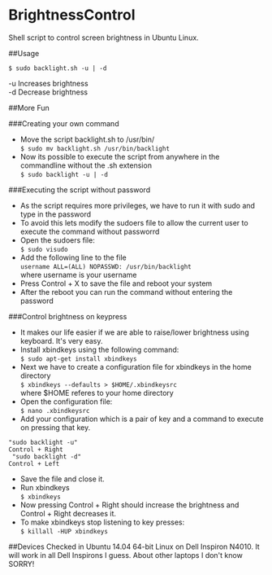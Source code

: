 BrightnessControl
===========
Shell script to control screen brightness in Ubuntu Linux.

##Usage

	$ sudo backlight.sh -u | -d

-u Increases brightness  
-d Decrease brightness

##More Fun

###Creating your own command

* Move the script backlight.sh to /usr/bin/  
`$ sudo mv backlight.sh /usr/bin/backlight`
* Now its possible to execute the script from anywhere in the commandline without the .sh extension  
`$ sudo backlight -u | -d`

###Executing the script without password
* As the script requires more privileges, we have to run it with sudo and type in the password
* To avoid this lets modify the sudoers file to allow the current user to execute the command without passworrd
* Open the sudoers file:  
`$ sudo visudo `
* Add the following line to the file  
`username ALL=(ALL) NOPASSWD: /usr/bin/backlight`  
where username is your username
* Press Control + X to save the file and reboot your system
* After the reboot you can run the command without entering the password

###Control brightness on keypress
* It makes our life easier if we are able to raise/lower brightness using keyboard. It's very easy.
* Install xbindkeys using the following command:  
`$ sudo apt-get install xbindkeys`
* Next we have to create a configuration file for xbindkeys in the home directory  
`$ xbindkeys --defaults > $HOME/.xbindkeysrc`  
where $HOME referes to your home directory
* Open the configuration file:  
`$ nano .xbindkeysrc`
* Add your configuration which is a pair of key and a command to execute on pressing that key.  
```
"sudo backlight -u"
Control + Right
 "sudo backlight -d"
Control + Left
```  
* Save the file and close it.
* Run xbindkeys  
`$ xbindkeys`
* Now pressing Control + Right should increase the brightness and Control + Right decreases it.
* To make xbindkeys stop listening to key presses:  
`$ killall -HUP xbindkeys`

##Devices
Checked in Ubuntu 14.04 64-bit Linux on Dell Inspiron N4010. It will work in all Dell Inspirons I guess. About other laptops I don't know SORRY! 